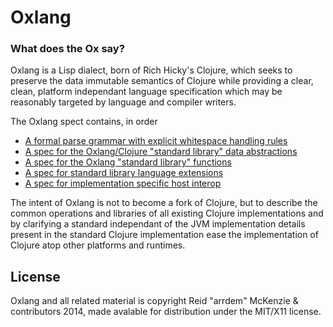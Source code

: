 # Oxlang
### What does the Ox say?

Oxlang is a Lisp dialect, born of Rich Hicky's Clojure, which seeks to
preserve the data immutable semantics of Clojure while providing a
clear, clean, platform independant language specification which may be
reasonably targeted by language and compiler writers.

The Oxlang spect contains, in order
 - [A formal parse grammar with explicit whitespace handling rules](src/0-grammar.md)
 - [A spec for the Oxlang/Clojure "standard library" data abstractions](src/1-interfaces.md)
 - [A spec for the Oxlang "standard library" functions](src/2-functions.md)
 - [A spec for standard library language extensions](src/3-modules.md)
 - [A spec for implementation specific host interop](src/4-interop.md)

The intent of Oxlang is not to become a fork of Clojure, but to
describe the common operations and libraries of all existing Clojure
implementations and by clarifying a standard independant of the JVM
implementation details present in the standard Clojure implementation
ease the implementation of Clojure atop other platforms and runtimes.

## License

Oxlang and all related material is copyright Reid "arrdem" McKenzie &
contributors 2014, made avalable for distribution under the MIT/X11 license.
